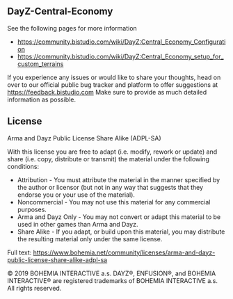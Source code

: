 DayZ-Central-Economy
--------------------------------------------------------------------------------

See the following pages for more information
- https://community.bistudio.com/wiki/DayZ:Central_Economy_Configuration
- https://community.bistudio.com/wiki/DayZ:Central_Economy_setup_for_custom_terrains

If you experience any issues or would like to share your thoughts, head on over to our official public bug tracker and platform to offer suggestions at https://feedback.bistudio.com Make sure to provide as much detailed information as possible.
    
## License
Arma and Dayz Public License Share Alike (ADPL-SA)

With this license you are free to adapt (i.e. modify, rework or update) and share (i.e. copy, distribute or transmit) the material under the following conditions:

- Attribution - You must attribute the material in the manner specified by the author or licensor (but not in any way that suggests that they endorse you or your use of the material).
- Noncommercial - You may not use this material for any commercial purposes.
- Arma and Dayz Only - You may not convert or adapt this material to be used in other games than Arma and Dayz.
- Share Alike - If you adapt, or build upon this material, you may distribute the resulting material only under the same license.

Full text: https://www.bohemia.net/community/licenses/arma-and-dayz-public-license-share-alike-adpl-sa

© 2019 BOHEMIA INTERACTIVE a.s. DAYZ®, ENFUSION®, and BOHEMIA INTERACTIVE® are registered trademarks of BOHEMIA INTERACTIVE a.s. All rights reserved.
